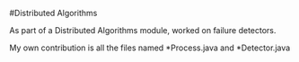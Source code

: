 #Distributed Algorithms

As part of a Distributed Algorithms module, worked on failure detectors. 

My own contribution is all the files named *Process.java and *Detector.java
